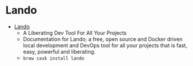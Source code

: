 # Lando
- [Lando](https://docs.lando.dev/)
  -  A Liberating Dev Tool For All Your Projects
  - Documentation for Lando; a free, open source and Docker driven local development and DevOps tool for all your projects that is fast, easy, powerful and liberating.
  - `brew cask install lando`
